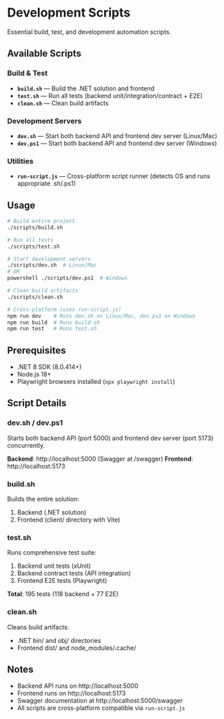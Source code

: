 # Development Scripts

Essential build, test, and development automation scripts.

## Available Scripts

### Build & Test
- **`build.sh`** — Build the .NET solution and frontend
- **`test.sh`** — Run all tests (backend unit/integration/contract + E2E)
- **`clean.sh`** — Clean build artifacts

### Development Servers
- **`dev.sh`** — Start both backend API and frontend dev server (Linux/Mac)
- **`dev.ps1`** — Start both backend API and frontend dev server (Windows)

### Utilities
- **`run-script.js`** — Cross-platform script runner (detects OS and runs appropriate .sh/.ps1)

## Usage

```bash
# Build entire project
./scripts/build.sh

# Run all tests
./scripts/test.sh

# Start development servers
./scripts/dev.sh  # Linux/Mac
# OR
powershell ./scripts/dev.ps1  # Windows

# Clean build artifacts
./scripts/clean.sh

# Cross-platform (uses run-script.js)
npm run dev    # Runs dev.sh on Linux/Mac, dev.ps1 on Windows
npm run build  # Runs build.sh
npm run test   # Runs test.sh
```

## Prerequisites

- .NET 8 SDK (8.0.414+)
- Node.js 18+
- Playwright browsers installed (`npx playwright install`)

## Script Details

### dev.sh / dev.ps1
Starts both backend API (port 5000) and frontend dev server (port 5173) concurrently.

**Backend**: http://localhost:5000 (Swagger at /swagger)
**Frontend**: http://localhost:5173

### build.sh
Builds the entire solution:
1. Backend (.NET solution)
2. Frontend (client/ directory with Vite)

### test.sh
Runs comprehensive test suite:
1. Backend unit tests (xUnit)
2. Backend contract tests (API integration)
3. Frontend E2E tests (Playwright)

**Total**: 195 tests (118 backend + 77 E2E)

### clean.sh
Cleans build artifacts:
- .NET bin/ and obj/ directories
- Frontend dist/ and node_modules/.cache/

## Notes

- Backend API runs on http://localhost:5000
- Frontend runs on http://localhost:5173
- Swagger documentation at http://localhost:5000/swagger
- All scripts are cross-platform compatible via `run-script.js`

